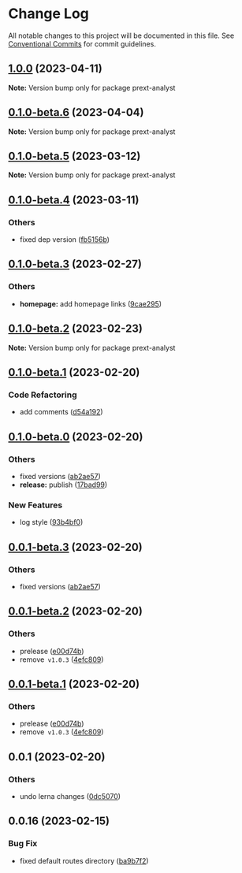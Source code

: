 # Change Log

All notable changes to this project will be documented in this file.
See [Conventional Commits](https://conventionalcommits.org) for commit guidelines.

## [1.0.0](https://github.com/do4ng/prext/compare/prext-analyst@0.1.0-beta.6...prext-analyst@1.0.0) (2023-04-11)

**Note:** Version bump only for package prext-analyst





## [0.1.0-beta.6](https://github.com/do4ng/prext/compare/prext-analyst@0.1.0-beta.5...prext-analyst@0.1.0-beta.6) (2023-04-04)

**Note:** Version bump only for package prext-analyst





## [0.1.0-beta.5](https://github.com/do4ng/prext/compare/prext-analyst@0.1.0-beta.4...prext-analyst@0.1.0-beta.5) (2023-03-12)

**Note:** Version bump only for package prext-analyst





## [0.1.0-beta.4](https://github.com/do4ng/prext/compare/prext-analyst@0.1.0-beta.3...prext-analyst@0.1.0-beta.4) (2023-03-11)


### Others

* fixed dep version ([fb5156b](https://github.com/do4ng/prext/commit/fb5156badca1c5d20ff5ec4d381bd954ed0f0f78))



## [0.1.0-beta.3](https://github.com/do4ng/prext/compare/prext-analyst@0.1.0-beta.2...prext-analyst@0.1.0-beta.3) (2023-02-27)


### Others

* **homepage:** add homepage links ([9cae295](https://github.com/do4ng/prext/commit/9cae295c2153a267a4e57a5588235d8d4c507833))




## [0.1.0-beta.2](https://github.com/do4ng/prext/compare/prext-analyst@0.1.0-beta.1...prext-analyst@0.1.0-beta.2) (2023-02-23)

**Note:** Version bump only for package prext-analyst





## [0.1.0-beta.1](https://github.com/do4ng/prext/compare/prext-analyst@0.1.0-beta.0...prext-analyst@0.1.0-beta.1) (2023-02-20)


### Code Refactoring

* add comments ([d54a192](https://github.com/do4ng/prext/commit/d54a192ec5f481f47453e4d739a89efe6aa178e9))



## [0.1.0-beta.0](https://github.com/do4ng/prext/compare/prext-analyst@0.0.1-beta.2...prext-analyst@0.1.0-beta.0) (2023-02-20)


### Others

* fixed versions ([ab2ae57](https://github.com/do4ng/prext/commit/ab2ae5735ba85b46bd9235d9cf4a8050d0228489))
* **release:** publish ([17bad99](https://github.com/do4ng/prext/commit/17bad9958762f12c8be0254d117e74c7c8e48d38))


### New Features

* log style ([93b4bf0](https://github.com/do4ng/prext/commit/93b4bf03d5c82ec5bae62237e6d159cf3b511d18))



## [0.0.1-beta.3](https://github.com/do4ng/prext/compare/prext-analyst@0.0.1-beta.2...prext-analyst@0.0.1-beta.3) (2023-02-20)


### Others

* fixed versions ([ab2ae57](https://github.com/do4ng/prext/commit/ab2ae5735ba85b46bd9235d9cf4a8050d0228489))



## [0.0.1-beta.2](https://github.com/do4ng/prext/compare/prext-analyst@0.0.1...prext-analyst@0.0.1-beta.2) (2023-02-20)


### Others

* prelease ([e00d74b](https://github.com/do4ng/prext/commit/e00d74bcaa5eca141f30867ae2ad6b77b10b8313))
* remove` v1.0.3` ([4efc809](https://github.com/do4ng/prext/commit/4efc80918752d3b4f276b700f4a4254c75d79d2d))



## [0.0.1-beta.1](https://github.com/do4ng/prext/compare/prext-analyst@0.0.1...prext-analyst@0.0.1-beta.1) (2023-02-20)


### Others

* prelease ([e00d74b](https://github.com/do4ng/prext/commit/e00d74bcaa5eca141f30867ae2ad6b77b10b8313))
* remove` v1.0.3` ([4efc809](https://github.com/do4ng/prext/commit/4efc80918752d3b4f276b700f4a4254c75d79d2d))




## 0.0.1 (2023-02-20)

### Others

- undo lerna changes ([0dc5070](https://github.com/do4ng/prext/commit/0dc50708ed449435b01a8ccbc112b9b0816fb48b))

## 0.0.16 (2023-02-15)

### Bug Fix

- fixed default routes directory ([ba9b7f2](https://github.com/do4ng/prext/commit/ba9b7f23fcb7bf30f3acb6d6d27d171aede18058))
